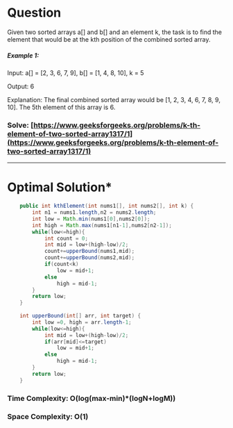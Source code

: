 # Question  
Given two sorted arrays a[] and b[] and an element k, the task is to find the element that would be at the kth position of the combined sorted array.
 

##### Example 1:

Input: a[] = [2, 3, 6, 7, 9], b[] = [1, 4, 8, 10], k = 5

Output: 6

Explanation: The final combined sorted array would be [1, 2, 3, 4, 6, 7, 8, 9, 10]. The 5th element of this array is 6.

### Solve: [https://www.geeksforgeeks.org/problems/k-th-element-of-two-sorted-array1317/1](https://www.geeksforgeeks.org/problems/k-th-element-of-two-sorted-array1317/1)

***   


# Optimal Solution*  
``` java
    public int kthElement(int nums1[], int nums2[], int k) {
        int n1 = nums1.length,n2 = nums2.length;
        int low = Math.min(nums1[0],nums2[0]);
        int high = Math.max(nums1[n1-1],nums2[n2-1]);
        while(low<=high){
            int count = 0;
            int mid = low+(high-low)/2;
            count+=upperBound(nums1,mid);
            count+=upperBound(nums2,mid);
            if(count<k)
                low = mid+1;
            else
                high = mid-1;
        }
        return low;
    }
    
    int upperBound(int[] arr, int target) {
        int low =0, high = arr.length-1;
        while(low<=high){
            int mid = low+(high-low)/2;
            if(arr[mid]<=target)
                low = mid+1;
            else
                high = mid-1;
        }
        return low;
    }
```
### Time Complexity: O(log(max-min)*(logN+logM))  
### Space Complexity: O(1)  